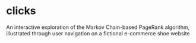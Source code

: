 # clicks
An interactive exploration of the Markov Chain-based PageRank algorithm, illustrated through user navigation on a fictional e-commerce shoe website
